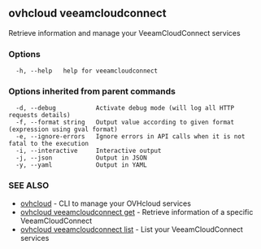 ## ovhcloud veeamcloudconnect

Retrieve information and manage your VeeamCloudConnect services

### Options

```
  -h, --help   help for veeamcloudconnect
```

### Options inherited from parent commands

```
  -d, --debug           Activate debug mode (will log all HTTP requests details)
  -f, --format string   Output value according to given format (expression using gval format)
  -e, --ignore-errors   Ignore errors in API calls when it is not fatal to the execution
  -i, --interactive     Interactive output
  -j, --json            Output in JSON
  -y, --yaml            Output in YAML
```

### SEE ALSO

* [ovhcloud](ovhcloud.md)	 - CLI to manage your OVHcloud services
* [ovhcloud veeamcloudconnect get](ovhcloud_veeamcloudconnect_get.md)	 - Retrieve information of a specific VeeamCloudConnect
* [ovhcloud veeamcloudconnect list](ovhcloud_veeamcloudconnect_list.md)	 - List your VeeamCloudConnect services

